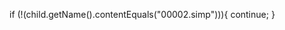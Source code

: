 if (!(child.getName().contentEquals("00002.simp"))){
                    continue;
                }
